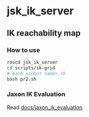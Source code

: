 # jsk_ik_server

## IK reachability map

### How to use

```bash
roscd jsk_ik_server
cd scripts/ik-grid
# bash <robot name>.sh
bash pr2.sh
```

### Jaxon IK Evaluation

Read [docs/jaxon_ik_evaluation](docs/jaxon_ik_evaluation.md)
